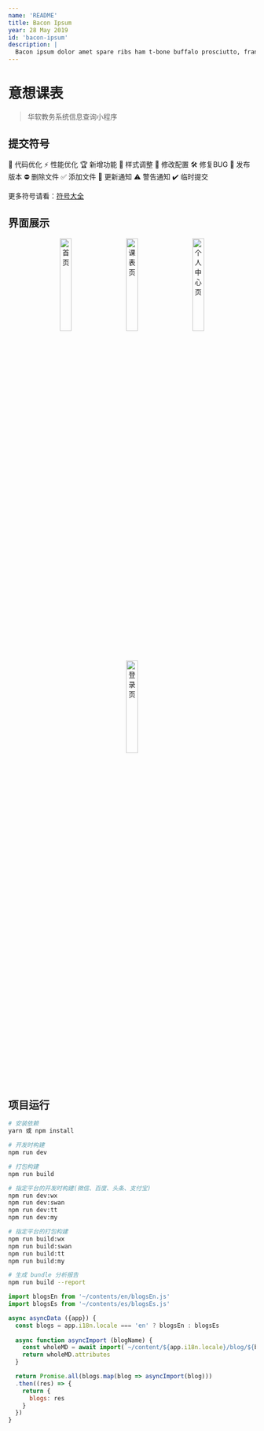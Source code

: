 ```yaml
---
name: 'README'
title: Bacon Ipsum
year: 28 May 2019
id: 'bacon-ipsum'
description: |
  Bacon ipsum dolor amet spare ribs ham t-bone buffalo prosciutto, frankfurter bresaola short ribs cupim ground round filet mignon shoulder pork chuck strip steak.
---
```


# 意想课表

> 华软教务系统信息查询小程序

## 提交符号
🚀 代码优化 ⚡️ 性能优化 🏆 新增功能 🎨 样式调整 🔧 修改配置 🛠️ 修复BUG
🎉 发布版本 ⛔️ 删除文件 ✅ 添加文件 🔔 更新通知 ⚠️ 警告通知 ✔️ 临时提交

更多符号请看：[符号大全](https://twemoji.maxcdn.com/2/test/preview.html)


## 界面展示
<div align="center">
<img src="https://gitee.com/chinesee/images/raw/master/img/img_004.jpg" width="22%" style="margin:0 10px;" alt="首页" >
<img src="https://gitee.com/chinesee/images/raw/master/img/img_005.jpg" width="22%" style="margin:0 10px;" alt="课表页" >
<img src="https://gitee.com/chinesee/images/raw/master/img/img_006.jpg" width="22%" style="margin:0 10px;" alt="个人中心页" >
<img src="https://gitee.com/chinesee/images/raw/master/img/img_007.jpg" width="22%" style="margin:0 10px;" alt="登录页" >
</div>



## 项目运行
``` bash
# 安装依赖
yarn 或 npm install

# 开发时构建
npm run dev

# 打包构建
npm run build

# 指定平台的开发时构建(微信、百度、头条、支付宝)
npm run dev:wx
npm run dev:swan
npm run dev:tt
npm run dev:my

# 指定平台的打包构建
npm run build:wx
npm run build:swan
npm run build:tt
npm run build:my

# 生成 bundle 分析报告
npm run build --report
```

```javascript
import blogsEn from '~/contents/en/blogsEn.js'
import blogsEs from '~/contents/es/blogsEs.js'

async asyncData ({app}) {
  const blogs = app.i18n.locale === 'en' ? blogsEn : blogsEs
  
  async function asyncImport (blogName) {
    const wholeMD = await import(`~/content/${app.i18n.locale}/blog/${blogName}.md`)
    return wholeMD.attributes
  }

  return Promise.all(blogs.map(blog => asyncImport(blog)))
  .then((res) => {
    return {
      blogs: res
    }
  })
}
```